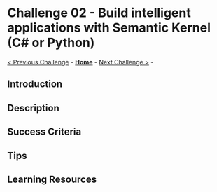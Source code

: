 # Challenge 02 - Build intelligent applications with Semantic Kernel (C# or Python)

[< Previous Challenge](./Challenge-01.md) - **[Home](../README.md)** - [Next Challenge >](./Challenge-03.md) - 

## Introduction

## Description

## Success Criteria

## Tips

## Learning Resources
